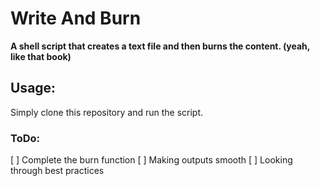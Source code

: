 # Write And Burn
**A shell script that creates a text file and then burns the content. (yeah, like that book)**
## Usage:
Simply clone this repository and run the script.







### ToDo:

[ ] Complete the burn function
[ ] Making outputs smooth
[ ] Looking through best practices


